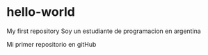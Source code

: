 # hello-world
My first repository
Soy un estudiante de programacion en argentina

Mi primer repositorio en gitHub
